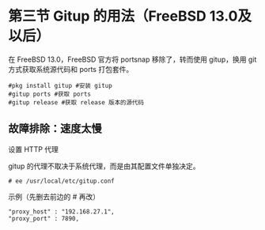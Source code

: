 # 第三节 Gitup 的用法（FreeBSD 13.0及以后）

在 FreeBSD 13.0，FreeBSD 官方将 portsnap 移除了，转而使用 gitup，换用 git 方式获取系统源代码和 ports 打包套件。
```
#pkg install gitup #安装 gitup
#gitup ports #获取 ports
#gitup release #获取 release 版本的源代码
```
## 故障排除：速度太慢

设置 HTTP 代理&#x20;

gitup 的代理不取决于系统代理，而是由其配置文件单独决定。

`# ee /usr/local/etc/gitup.conf`

示例（先删去前边的 # 再改）
```
"proxy_host" : "192.168.27.1",
"proxy_port" : 7890,
```